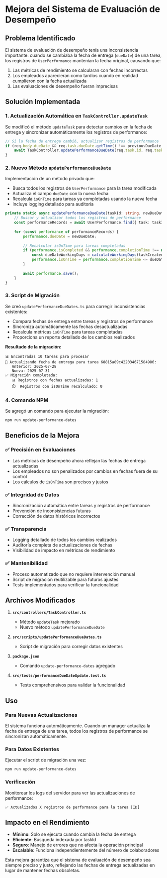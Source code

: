 # Mejora del Sistema de Evaluación de Desempeño

## Problema Identificado

El sistema de evaluación de desempeño tenía una inconsistencia importante: cuando se cambiaba la fecha de entrega (`dueDate`) de una tarea, los registros de `UserPerformance` mantenían la fecha original, causando que:

1. Las métricas de rendimiento se calcularan con fechas incorrectas
2. Los empleados aparecieran como tardíos cuando en realidad cumplieron con la fecha actualizada
3. Las evaluaciones de desempeño fueran imprecisas

## Solución Implementada

### 1. Actualización Automática en `TaskController.updateTask`

Se modificó el método `updateTask` para detectar cambios en la fecha de entrega y sincronizar automáticamente los registros de performance:

```typescript
// Si la fecha de entrega cambió, actualizar registros de performance
if (req.body.dueDate && req.task.dueDate.getTime() !== previousDueDate.getTime()) {
    await TaskController.updatePerformanceDueDate(req.task.id, req.task.dueDate, req.task.createdAt);
}
```

### 2. Nuevo Método `updatePerformanceDueDate`

Implementación de un método privado que:
- Busca todos los registros de `UserPerformance` para la tarea modificada
- Actualiza el campo `dueDate` con la nueva fecha
- Recalcula `isOnTime` para tareas ya completadas usando la nueva fecha
- Incluye logging detallado para auditoría

```typescript
private static async updatePerformanceDueDate(taskId: string, newDueDate: Date, taskCreatedAt: Date) {
    // Buscar y actualizar todos los registros de performance
    const performanceRecords = await UserPerformance.find({ task: taskId });
    
    for (const performance of performanceRecords) {
        performance.dueDate = newDueDate;
        
        // Recalcular isOnTime para tareas completadas
        if (performance.isCompleted && performance.completionTime !== null) {
            const dueDateWorkingDays = calculateWorkingDays(taskCreatedAt, newDueDate);
            performance.isOnTime = performance.completionTime <= dueDateWorkingDays;
        }
        
        await performance.save();
    }
}
```

### 3. Script de Migración

Se creó `updatePerformanceDueDates.ts` para corregir inconsistencias existentes:
- Compara fechas de entrega entre tareas y registros de performance
- Sincroniza automáticamente las fechas desactualizadas
- Recalcula métricas `isOnTime` para tareas completadas
- Proporciona un reporte detallado de los cambios realizados

**Resultado de la migración:**
```
📊 Encontradas 10 tareas para procesar
📅 Actualizando fecha de entrega para tarea 68815a89c422034671584986:
   Anterior: 2025-07-28
   Nueva: 2025-07-31
✅ Migración completada:
   📊 Registros con fechas actualizadas: 1
   ⏱️  Registros con isOnTime recalculado: 0
```

### 4. Comando NPM

Se agregó un comando para ejecutar la migración:
```bash
npm run update-performance-dates
```

## Beneficios de la Mejora

### ✅ **Precisión en Evaluaciones**
- Las métricas de desempeño ahora reflejan las fechas de entrega actualizadas
- Los empleados no son penalizados por cambios en fechas fuera de su control
- Los cálculos de `isOnTime` son precisos y justos

### ✅ **Integridad de Datos**
- Sincronización automática entre tareas y registros de performance
- Prevención de inconsistencias futuras
- Corrección de datos históricos incorrectos

### ✅ **Transparencia**
- Logging detallado de todos los cambios realizados
- Auditoría completa de actualizaciones de fechas
- Visibilidad de impacto en métricas de rendimiento

### ✅ **Mantenibilidad**
- Proceso automatizado que no requiere intervención manual
- Script de migración reutilizable para futuros ajustes
- Tests implementados para verificar la funcionalidad

## Archivos Modificados

1. **`src/controllers/TaskController.ts`**
   - Método `updateTask` mejorado
   - Nuevo método `updatePerformanceDueDate`

2. **`src/scripts/updatePerformanceDueDates.ts`**
   - Script de migración para corregir datos existentes

3. **`package.json`**
   - Comando `update-performance-dates` agregado

4. **`src/tests/performanceDueDateUpdate.test.ts`**
   - Tests comprehensivos para validar la funcionalidad

## Uso

### Para Nuevas Actualizaciones
El sistema funciona automáticamente. Cuando un manager actualiza la fecha de entrega de una tarea, todos los registros de performance se sincronizan automáticamente.

### Para Datos Existentes
Ejecutar el script de migración una vez:
```bash
npm run update-performance-dates
```

### Verificación
Monitorear los logs del servidor para ver las actualizaciones de performance:
```
✅ Actualizados X registros de performance para la tarea [ID]
```

## Impacto en el Rendimiento

- **Mínimo**: Solo se ejecuta cuando cambia la fecha de entrega
- **Eficiente**: Búsqueda indexada por taskId
- **Seguro**: Manejo de errores que no afecta la operación principal
- **Escalable**: Funciona independientemente del número de colaboradores

Esta mejora garantiza que el sistema de evaluación de desempeño sea siempre preciso y justo, reflejando las fechas de entrega actualizadas en lugar de mantener fechas obsoletas.
